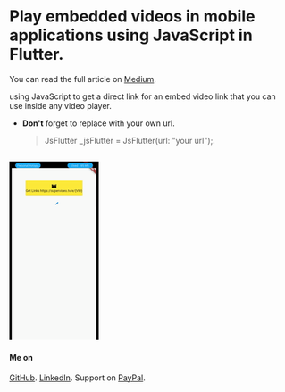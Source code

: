 # Play embedded videos in mobile applications using JavaScript in Flutter.

You can read the full article on [Medium](https://medium.com/@najyfannoun).

using JavaScript to get a direct link for an embed video link that you can use inside any video player.

- **Don't** forget to replace with your own url.
	> JsFlutter _jsFlutter = JsFlutter(url: "your url");.

##

![Flutter JavaScript](https://github.com/NajyFannoun/embedded_video_player/blob/master/assets/gifs/embed.gif)

#### Me on
[GitHub](https://github.com/NajyFannoun/NajyFannoun).
[LinkedIn](https://www.linkedin.com/in/najyfannoun/).
Support on [PayPal](https://www.paypal.com/paypalme/najyfannoun).